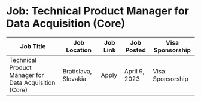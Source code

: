 # Job: Technical Product Manager for Data Acquisition (Core)

| Job Title | Job Location | Job Link | Job Posted | Visa Sponsorship |
| --- | --- | --- | --- | --- |
| Technical Product Manager for Data Acquisition (Core) | Bratislava, Slovakia | [Apply](https://jobs.kiwi.com/jobs/technical-product-manager-for-data-acquisition-core-3/) | April 9, 2023 | Visa Sponsorship |
